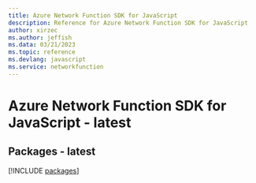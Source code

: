 ```yaml
---
title: Azure Network Function SDK for JavaScript
description: Reference for Azure Network Function SDK for JavaScript
author: xirzec
ms.author: jeffish
ms.data: 03/21/2023
ms.topic: reference
ms.devlang: javascript
ms.service: networkfunction
---
```

# Azure Network Function SDK for JavaScript - latest
## Packages - latest
[!INCLUDE [packages](network-function-index.md)]